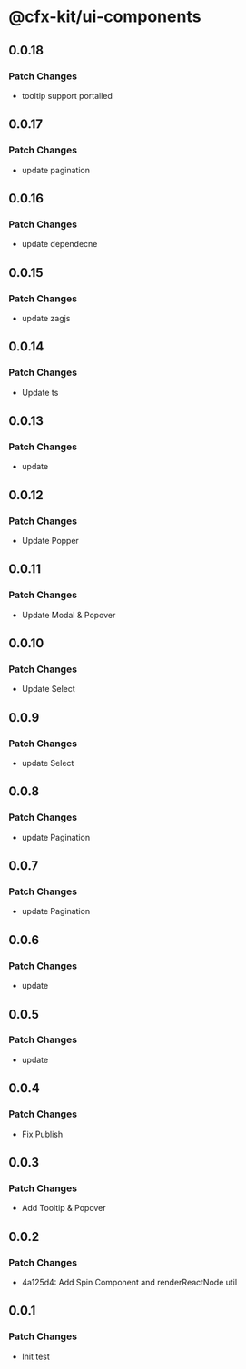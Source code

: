 # @cfx-kit/ui-components

## 0.0.18

### Patch Changes

- tooltip support portalled

## 0.0.17

### Patch Changes

- update pagination

## 0.0.16

### Patch Changes

- update dependecne

## 0.0.15

### Patch Changes

- update zagjs

## 0.0.14

### Patch Changes

- Update ts

## 0.0.13

### Patch Changes

- update

## 0.0.12

### Patch Changes

- Update Popper

## 0.0.11

### Patch Changes

- Update Modal & Popover

## 0.0.10

### Patch Changes

- Update Select

## 0.0.9

### Patch Changes

- update Select

## 0.0.8

### Patch Changes

- update Pagination

## 0.0.7

### Patch Changes

- update Pagination

## 0.0.6

### Patch Changes

- update

## 0.0.5

### Patch Changes

- update

## 0.0.4

### Patch Changes

- Fix Publish

## 0.0.3

### Patch Changes

- Add Tooltip & Popover

## 0.0.2

### Patch Changes

- 4a125d4: Add Spin Component and renderReactNode util

## 0.0.1

### Patch Changes

- Init test
